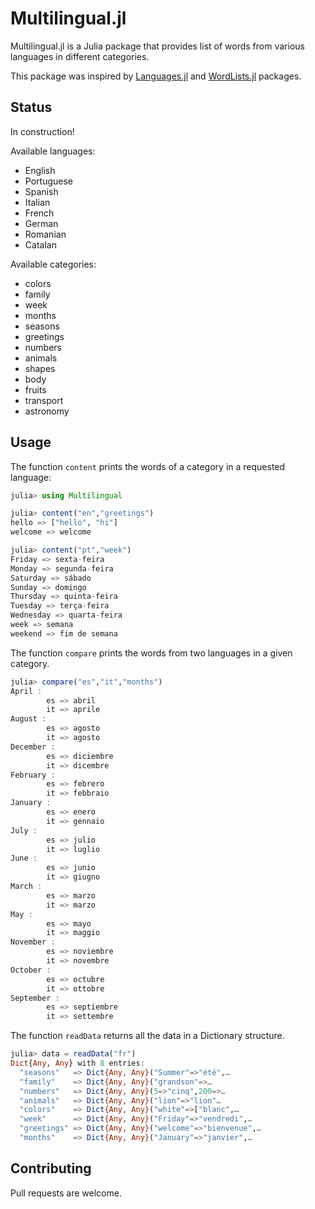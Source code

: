 # Multilingual.jl

Multilingual.jl is a Julia package that provides list of words from various languages in different categories.

This package was inspired by [Languages.jl](https://github.com/JuliaText/Languages.jl) and [WordLists.jl](https://github.com/LilithHafner/WordLists.jl) packages.

## Status

In construction!

Available languages:
- English
- Portuguese
- Spanish
- Italian
- French
- German
- Romanian
- Catalan

Available categories:
- colors
- family
- week
- months
- seasons
- greetings
- numbers
- animals
- shapes
- body
- fruits
- transport
- astronomy

## Usage

The function `content` prints the words of a category in a requested language:

```Julia
julia> using Multilingual

julia> content("en","greetings")
hello => ["hello", "hi"]
welcome => welcome

julia> content("pt","week")
Friday => sexta-feira
Monday => segunda-feira
Saturday => sábado
Sunday => domingo
Thursday => quinta-feira
Tuesday => terça-feira
Wednesday => quarta-feira
week => semana
weekend => fim de semana
```

The function `compare` prints the words from two languages in a given category.

```Julia
julia> compare("es","it","months")
April :
        es => abril
        it => aprile
August :
        es => agosto
        it => agosto
December :
        es => diciembre
        it => dicembre
February :
        es => febrero
        it => febbraio
January :
        es => enero
        it => gennaio
July :
        es => julio
        it => luglio
June :
        es => junio
        it => giugno
March :
        es => marzo
        it => marzo
May :
        es => mayo
        it => maggio
November :
        es => noviembre
        it => novembre
October :
        es => octubre
        it => ottobre
September :
        es => septiembre
        it => settembre
```

The function `readData` returns all the data in a Dictionary structure.

```Julia
julia> data = readData("fr")
Dict{Any, Any} with 8 entries:
  "seasons"   => Dict{Any, Any}("Summer"=>"été",…
  "family"    => Dict{Any, Any}("grandson"=>…
  "numbers"   => Dict{Any, Any}(5=>"cinq",200=>…
  "animals"   => Dict{Any, Any}("lion"=>"lion"…
  "colors"    => Dict{Any, Any}("white"=>["blanc",…
  "week"      => Dict{Any, Any}("Friday"=>"vendredi",…
  "greetings" => Dict{Any, Any}("welcome"=>"bienvenue",…
  "months"    => Dict{Any, Any}("January"=>"janvier",…

```


## Contributing

Pull requests are welcome.
